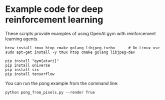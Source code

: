# Example code for deep reinforcement learning

These scripts provide examples of using OpenAI gym with reinforcement learning agents.

```
brew install tmux htop cmake golang libjpeg-turbo      # On Linux use sudo apt-get install -y tmux htop cmake golang libjpeg-dev

pip install "gym[atari]"
pip install universe
pip install six
pip install tensorflow
```

You can run the pong example from the command line:

```
python pong_from_pixels.py --render True
```